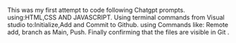 This was my first attempt to code following Chatgpt prompts.
using:HTML,CSS AND JAVASCRIPT.
Using terminal commands from Visual studio to:Initialize,Add and Commit to Github.
using Commands like: Remote add, branch as Main, Push.
Finally confirming that the files are visible in Git .

